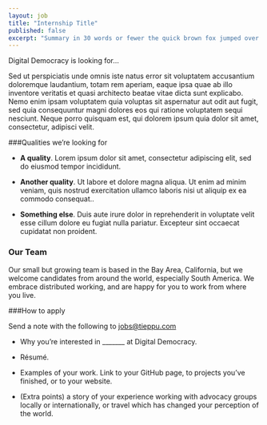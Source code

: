 ```yaml
---
layout: job
title: "Internship Title"
published: false
excerpt: "Summary in 30 words or fewer the quick brown fox jumped over the lazy dog. The five boxing wizards jump quickly."
---
```

Digital Democracy is looking for...

Sed ut perspiciatis unde omnis iste natus error sit voluptatem accusantium doloremque laudantium, totam rem aperiam, eaque ipsa quae ab illo inventore veritatis et quasi architecto beatae vitae dicta sunt explicabo. Nemo enim ipsam voluptatem quia voluptas sit aspernatur aut odit aut fugit, sed quia consequuntur magni dolores eos qui ratione voluptatem sequi nesciunt. Neque porro quisquam est, qui dolorem ipsum quia dolor sit amet, consectetur, adipisci velit.

###Qualities we’re looking for

- **A quality**. Lorem ipsum dolor sit amet, consectetur adipiscing elit, sed do eiusmod tempor incididunt.

- **Another quality**. Ut labore et dolore magna aliqua. Ut enim ad minim veniam, quis nostrud exercitation ullamco laboris nisi ut aliquip ex ea commodo consequat..

- **Something else**. Duis aute irure dolor in reprehenderit in voluptate velit esse cillum dolore eu fugiat nulla pariatur. Excepteur sint occaecat cupidatat non proident.

### Our Team

Our small but growing team is based in the Bay Area, California, but we welcome candidates from around the world, especially South America. We embrace distributed working, and are happy for you to work from where you live.

###How to apply

Send a note with the following to jobs@tieppu.com

- Why you’re interested in _______ at Digital Democracy.

- Résumé.

- Examples of your work. Link to your GitHub page, to projects you’ve finished, or to your website.

- (Extra points) a story of your experience working with advocacy groups locally or internationally, or travel which has changed your perception of the world.

